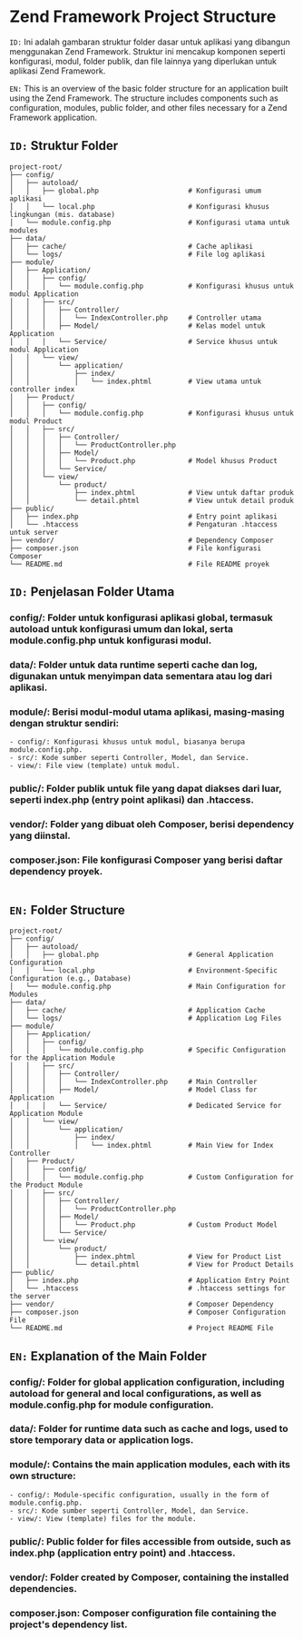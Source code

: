# Zend Framework Project Structure
`ID:` Ini adalah gambaran struktur folder dasar untuk aplikasi yang dibangun menggunakan Zend Framework. Struktur ini mencakup komponen seperti konfigurasi, modul, folder publik, dan file lainnya yang diperlukan untuk aplikasi Zend Framework.

`EN:` This is an overview of the basic folder structure for an application built using the Zend Framework. The structure includes components such as configuration, modules, public folder, and other files necessary for a Zend Framework application.


## `ID:` Struktur Folder
```
project-root/
├── config/
│   ├── autoload/
│   │   ├── global.php                      # Konfigurasi umum aplikasi
│   │   └── local.php                       # Konfigurasi khusus lingkungan (mis. database)
│   └── module.config.php                   # Konfigurasi utama untuk modules
├── data/
│   ├── cache/                              # Cache aplikasi
│   └── logs/                               # File log aplikasi
├── module/
│   ├── Application/
│   │   ├── config/
│   │   │   └── module.config.php           # Konfigurasi khusus untuk modul Application
│   │   ├── src/
│   │   │   ├── Controller/
│   │   │   │   └── IndexController.php     # Controller utama
│   │   │   ├── Model/                      # Kelas model untuk Application
│   │   │   └── Service/                    # Service khusus untuk modul Application
│   │   └── view/
│   │       └── application/
│   │           ├── index/
│   │           │   └── index.phtml         # View utama untuk controller index
│   ├── Product/
│   │   ├── config/
│   │   │   └── module.config.php           # Konfigurasi khusus untuk modul Product
│   │   ├── src/
│   │   │   ├── Controller/
│   │   │   │   └── ProductController.php
│   │   │   ├── Model/
│   │   │   │   └── Product.php             # Model khusus Product
│   │   │   └── Service/
│   │   └── view/
│   │       └── product/
│   │           ├── index.phtml             # View untuk daftar produk
│   │           └── detail.phtml            # View untuk detail produk
├── public/
│   ├── index.php                           # Entry point aplikasi
│   └── .htaccess                           # Pengaturan .htaccess untuk server
├── vendor/                                 # Dependency Composer
├── composer.json                           # File konfigurasi Composer
└── README.md                               # File README proyek
```

## `ID:` Penjelasan Folder Utama
### config/: Folder untuk konfigurasi aplikasi global, termasuk autoload untuk konfigurasi umum dan lokal, serta module.config.php untuk konfigurasi modul.
### data/: Folder untuk data runtime seperti cache dan log, digunakan untuk menyimpan data sementara atau log dari aplikasi.
### module/: Berisi modul-modul utama aplikasi, masing-masing dengan struktur sendiri:
    - config/: Konfigurasi khusus untuk modul, biasanya berupa module.config.php.
    - src/: Kode sumber seperti Controller, Model, dan Service.
    - view/: File view (template) untuk modul.
### public/: Folder publik untuk file yang dapat diakses dari luar, seperti index.php (entry point aplikasi) dan .htaccess.
### vendor/: Folder yang dibuat oleh Composer, berisi dependency yang diinstal.
### composer.json: File konfigurasi Composer yang berisi daftar dependency proyek.

```
```

## `EN:` Folder Structure
```
project-root/
├── config/
│   ├── autoload/
│   │   ├── global.php                      # General Application Configuration
│   │   └── local.php                       # Environment-Specific Configuration (e.g., Database)
│   └── module.config.php                   # Main Configuration for Modules
├── data/
│   ├── cache/                              # Application Cache
│   └── logs/                               # Application Log Files
├── module/
│   ├── Application/
│   │   ├── config/
│   │   │   └── module.config.php           # Specific Configuration for the Application Module
│   │   ├── src/
│   │   │   ├── Controller/
│   │   │   │   └── IndexController.php     # Main Controller
│   │   │   ├── Model/                      # Model Class for Application
│   │   │   └── Service/                    # Dedicated Service for Application Module
│   │   └── view/
│   │       └── application/
│   │           ├── index/
│   │           │   └── index.phtml         # Main View for Index Controller
│   ├── Product/
│   │   ├── config/
│   │   │   └── module.config.php           # Custom Configuration for the Product Module
│   │   ├── src/
│   │   │   ├── Controller/
│   │   │   │   └── ProductController.php
│   │   │   ├── Model/
│   │   │   │   └── Product.php             # Custom Product Model
│   │   │   └── Service/
│   │   └── view/
│   │       └── product/
│   │           ├── index.phtml             # View for Product List
│   │           └── detail.phtml            # View for Product Details
├── public/
│   ├── index.php                           # Application Entry Point
│   └── .htaccess                           # .htaccess settings for the server
├── vendor/                                 # Composer Dependency
├── composer.json                           # Composer Configuration File
└── README.md                               # Project README File
```


## `EN:` Explanation of the Main Folder
### config/: Folder for global application configuration, including autoload for general and local configurations, as well as module.config.php for module configuration.

### data/: Folder for runtime data such as cache and logs, used to store temporary data or application logs.

### module/: Contains the main application modules, each with its own structure:
    - config/: Module-specific configuration, usually in the form of module.config.php.
    - src/: Kode sumber seperti Controller, Model, dan Service.
    - view/: View (template) files for the module.

### public/: Public folder for files accessible from outside, such as index.php (application entry point) and .htaccess.

### vendor/: Folder created by Composer, containing the installed dependencies.

### composer.json: Composer configuration file containing the project's dependency list.